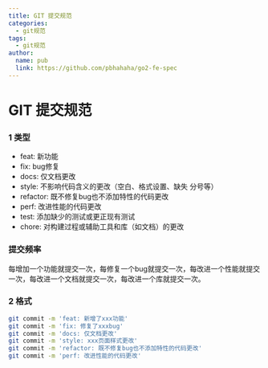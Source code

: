 ```yaml
---
title: GIT 提交规范
categories:
  - git规范
tags:
  - git规范
author:
  name: pub
  link: https://github.com/pbhahaha/go2-fe-spec
---
```


# GIT 提交规范


### 1 类型

- feat: 新功能
- fix: bug修复
- docs: 仅文档更改
- style: 不影响代码含义的更改（空白、格式设置、缺失 分号等）
- refactor: 既不修复bug也不添加特性的代码更改
- perf: 改进性能的代码更改
- test: 添加缺少的测试或更正现有测试
- chore: 对构建过程或辅助工具和库（如文档）的更改


### 提交频率

每增加一个功能就提交一次，每修复一个bug就提交一次，每改进一个性能就提交一次，每改进一个文档就提交一次，每改进一个库就提交一次。

### 2 格式

```BASH
git commit -m 'feat: 新增了xxx功能'
git commit -m 'fix: 修复了xxxbug'
git commit -m 'docs: 仅文档更改'
git commit -m 'style: xxx页面样式更改'
git commit -m 'refactor: 既不修复bug也不添加特性的代码更改'
git commit -m 'perf: 改进性能的代码更改'
```
